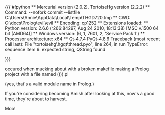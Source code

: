 {{{
#!python
** Mercurial version (2.0.2).  TortoiseHg version (2.2.2)
** Command: --nofork commit --listfile C:\Users\Annie\AppData\Local\Temp\THGD720.tmp
** CWD: C:\docs\Prolog\evil\evil
** Encoding: cp1252
** Extensions loaded: 
** Python version: 2.6.6 (r266:84297, Aug 24 2010, 18:13:38) [MSC v.1500 64 bit (AMD64)]
** Windows version: (6, 1, 7601, 2, 'Service Pack 1')
** Processor architecture: x64
** Qt-4.7.4 PyQt-4.8.6
Traceback (most recent call last):
  File "tortoisehg\hgqt\thread.pyo", line 264, in run
TypeError: sequence item 6: expected string, QString found

}}}

occured when mucking about with a broken makefile making a Prolog project with a file named ())).pl


(yes, that's a valid module name in Prolog.)

If you're considering becoming Amish after looking at this, now's a good time, they're about to harvest.

Moo!